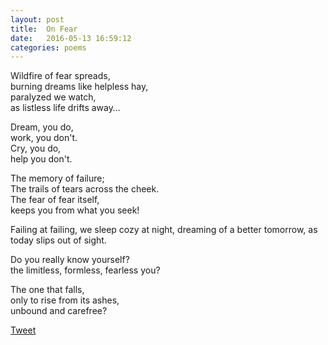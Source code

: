 ```yaml
---
layout: post
title:  On Fear
date:   2016-05-13 16:59:12
categories: poems
---
```


Wildfire of fear spreads, <br />
burning dreams like helpless hay,<br />
paralyzed we watch,<br />
as listless life drifts away…<br />

Dream, you do, <br />
work, you don't.<br />
Cry, you do, <br />
help you don't. <br />

The memory of failure; <br/>
The trails of tears across the cheek. <br/>
The fear of fear itself, <br/>
keeps you from what you seek! <br/>

Failing at failing, 
we sleep cozy at night, 
dreaming of a better tomorrow,
as today slips out of sight.

Do you really know yourself?<br />
the limitless, formless, fearless you?<br />

The one that falls, <br />
only to rise from its ashes,<br />
unbound and carefree?<br />



<a href="https://twitter.com/share" class="twitter-share-button" data-size="large" data-count="none" data-via="siri_r" data-hashtags="CandidlyBlunt" >Tweet</a> <script>!function(d,s,id){var js,fjs=d.getElementsByTagName(s)[0],p=/^http:/.test(d.location)?'http':'https';if(!d.getElementById(id)){js=d.createElement(s);js.id=id;js.src=p+'://platform.twitter.com/widgets.js';fjs.parentNode.insertBefore(js,fjs);}}(document, 'script', 'twitter-wjs');</script>


